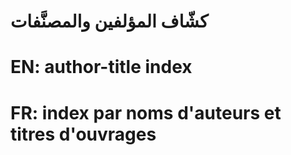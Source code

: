 # كشّاف المؤلفين والمصنَّفات

# EN: author-title index

# FR: index par noms d'auteurs et titres d'ouvrages
